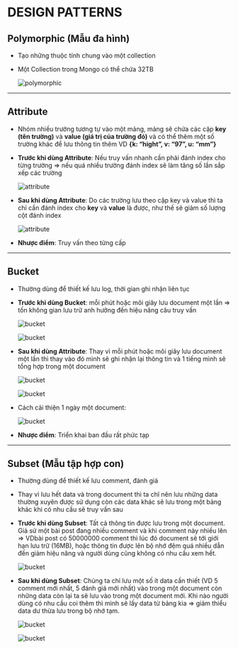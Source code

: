# DESIGN PATTERNS

## Polymorphic (Mẫu đa hình)

- Tạo những thuộc tính chung vào một collection
- Một Collection trong Mongo có thể chứa 32TB

  ![polymorphic](https://i.imgur.com/QxfDU8w.png)

---

## Attribute

- Nhóm nhiều trường tương tự vào một mảng, mảng sẽ chứa các cặp **key (tên trường)** và **value (giá trị của trường đó)** và có thể thêm một số trường khác để lưu thông tin thêm VD **{k: “hight”, v: “97”, u: “mm”}**
- **Trước khi dùng Attribute**: Nếu truy vấn nhanh cần phải đánh index cho từng trường => nếu quá nhiều trường đánh index sẽ làm tăng số lần sắp xếp các trường

  ![attribute](https://i.imgur.com/vE4s4Vm.png)

- **Sau khi dùng Attribute**: Do các trường lưu theo cặp key và value thì ta chỉ cần đánh index cho **key** và **value** là được, như thế sẽ giảm số lượng cột đánh index

  ![attribute](https://i.imgur.com/q5IQMoH.png)

- **Nhược điểm**: Truy vấn theo từng cấp

---

## Bucket

- Thường dùng để thiết kế lưu log, thời gian ghi nhận liên tục
- **Trước khi dùng Bucket**: mỗi phút hoặc môi giây lưu document một lần => tốn không gian lưu trữ anh hưởng đến hiệu năng câu truy vấn

  ![bucket](https://i.imgur.com/u1zKeSP.png)

  ![bucket](https://i.imgur.com/3oNJvin.png)

- **Sau khi dùng Attribute**: Thay vì mỗi phút hoặc môi giây lưu document một lần thì thay vào đó mình sẽ ghi nhận lại thông tin và 1 tiếng mình sẽ tổng hợp trong một document

  ![bucket](https://i.imgur.com/VyGwOXp.png)

  ![bucket](https://i.imgur.com/nY8eWd4.png)

- Cách cải thiện 1 ngày một document:

  ![bucket](https://i.imgur.com/WPMXGfb.png)

- **Nhược điểm**: Triển khai ban đầu rất phức tạp

---

## Subset (Mẫu tập hợp con)

- Thường dùng để thiết kế lưu comment, đánh giá
- Thay vì lưu hết data và trong document thì ta chĩ nên lưu những data thường xuyên được sử dụng còn các data khác sẽ lưu trong một bảng khác khi có nhu cầu sẽ truy vấn sau
- **Trước khi dùng Subset**: Tất cả thông tin được lưu trong một document. Giả sử một bài post đang nhiều comment và khi comment này nhiều lên => VDbài post có 50000000 comment thì lúc đó document sẽ tới giới hạn lưu trữ (16MB), hoặc thông tin được lên bộ nhớ đệm quá nhiều dẫn đến giảm hiệu năng và người dùng cũng không có nhu cầu xem hết.

  ![bucket](https://i.imgur.com/KKIcyPI.png)

- **Sau khi dùng Subset**: Chúng ta chỉ lưu một số ít data cần thiết (VD 5 comment mới nhất, 5 đánh giá mới nhất) vào trong một document còn những data còn lại ta sẽ lưu vào trong một document mới. Khi nào người dùng có nhu cầu coi thêm thì mình sẽ lấy data từ bảng kia => giảm thiểu data dư thừa lưu trong bộ nhớ tạm.

  ![bucket](https://i.imgur.com/mtvK7eH.png)

  ![bucket](https://i.imgur.com/uJfiBvZ.png)
